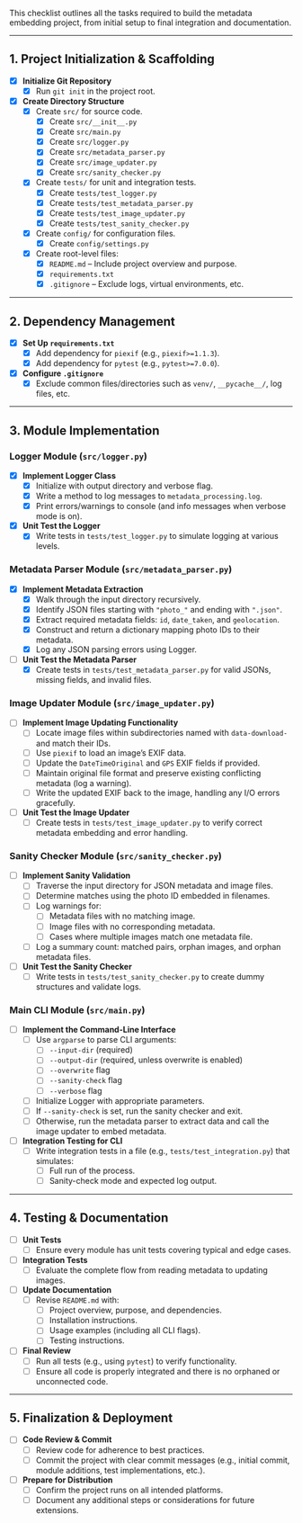 
This checklist outlines all the tasks required to build the metadata embedding project, from initial setup to final integration and documentation.

---

## 1. Project Initialization & Scaffolding
- [x] **Initialize Git Repository**
  - [x] Run `git init` in the project root.
- [x] **Create Directory Structure**
  - [x] Create `src/` for source code.
      - [x] Create `src/__init__.py`
      - [x] Create `src/main.py`
      - [x] Create `src/logger.py`
      - [x] Create `src/metadata_parser.py`
      - [x] Create `src/image_updater.py`
      - [x] Create `src/sanity_checker.py`
  - [x] Create `tests/` for unit and integration tests.
      - [x] Create `tests/test_logger.py`
      - [x] Create `tests/test_metadata_parser.py`
      - [x] Create `tests/test_image_updater.py`
      - [x] Create `tests/test_sanity_checker.py`
  - [x] Create `config/` for configuration files.
      - [x] Create `config/settings.py`
  - [x] Create root-level files:
      - [x] `README.md` – Include project overview and purpose.
      - [x] `requirements.txt`
      - [x] `.gitignore` – Exclude logs, virtual environments, etc.

---

## 2. Dependency Management
- [x] **Set Up `requirements.txt`**
  - [x] Add dependency for `piexif` (e.g., `piexif>=1.1.3`).
  - [x] Add dependency for `pytest` (e.g., `pytest>=7.0.0`).
- [x] **Configure `.gitignore`**
  - [x] Exclude common files/directories such as `venv/`, `__pycache__/`, log files, etc.

---

## 3. Module Implementation

### Logger Module (`src/logger.py`)
- [x] **Implement Logger Class**
  - [x] Initialize with output directory and verbose flag.
  - [x] Write a method to log messages to `metadata_processing.log`.
  - [x] Print errors/warnings to console (and info messages when verbose mode is on).
- [x] **Unit Test the Logger**
  - [x] Write tests in `tests/test_logger.py` to simulate logging at various levels.

### Metadata Parser Module (`src/metadata_parser.py`)
- [x] **Implement Metadata Extraction**
  - [x] Walk through the input directory recursively.
  - [x] Identify JSON files starting with `"photo_"` and ending with `".json"`.
  - [x] Extract required metadata fields: `id`, `date_taken`, and `geolocation`.
  - [x] Construct and return a dictionary mapping photo IDs to their metadata.
  - [x] Log any JSON parsing errors using Logger.
- [ ] **Unit Test the Metadata Parser**
  - [x] Create tests in `tests/test_metadata_parser.py` for valid JSONs, missing fields, and invalid files.

### Image Updater Module (`src/image_updater.py`)
- [ ] **Implement Image Updating Functionality**
  - [ ] Locate image files within subdirectories named with `data-download-` and match their IDs.
  - [ ] Use `piexif` to load an image’s EXIF data.
  - [ ] Update the `DateTimeOriginal` and `GPS` EXIF fields if provided.
  - [ ] Maintain original file format and preserve existing conflicting metadata (log a warning).
  - [ ] Write the updated EXIF back to the image, handling any I/O errors gracefully.
- [ ] **Unit Test the Image Updater**
  - [ ] Create tests in `tests/test_image_updater.py` to verify correct metadata embedding and error handling.

### Sanity Checker Module (`src/sanity_checker.py`)
- [ ] **Implement Sanity Validation**
  - [ ] Traverse the input directory for JSON metadata and image files.
  - [ ] Determine matches using the photo ID embedded in filenames.
  - [ ] Log warnings for:
      - [ ] Metadata files with no matching image.
      - [ ] Image files with no corresponding metadata.
      - [ ] Cases where multiple images match one metadata file.
  - [ ] Log a summary count: matched pairs, orphan images, and orphan metadata files.
- [ ] **Unit Test the Sanity Checker**
  - [ ] Write tests in `tests/test_sanity_checker.py` to create dummy structures and validate logs.

### Main CLI Module (`src/main.py`)
- [ ] **Implement the Command-Line Interface**
  - [ ] Use `argparse` to parse CLI arguments:
      - [ ] `--input-dir` (required)
      - [ ] `--output-dir` (required, unless overwrite is enabled)
      - [ ] `--overwrite` flag
      - [ ] `--sanity-check` flag
      - [ ] `--verbose` flag
  - [ ] Initialize Logger with appropriate parameters.
  - [ ] If `--sanity-check` is set, run the sanity checker and exit.
  - [ ] Otherwise, run the metadata parser to extract data and call the image updater to embed metadata.
- [ ] **Integration Testing for CLI**
  - [ ] Write integration tests in a file (e.g., `tests/test_integration.py`) that simulates:
      - [ ] Full run of the process.
      - [ ] Sanity-check mode and expected log output.

---

## 4. Testing & Documentation
- [ ] **Unit Tests**
  - [ ] Ensure every module has unit tests covering typical and edge cases.
- [ ] **Integration Tests**
  - [ ] Evaluate the complete flow from reading metadata to updating images.
- [ ] **Update Documentation**
  - [ ] Revise `README.md` with:
      - [ ] Project overview, purpose, and dependencies.
      - [ ] Installation instructions.
      - [ ] Usage examples (including all CLI flags).
      - [ ] Testing instructions.
- [ ] **Final Review**
  - [ ] Run all tests (e.g., using `pytest`) to verify functionality.
  - [ ] Ensure all code is properly integrated and there is no orphaned or unconnected code.

---

## 5. Finalization & Deployment
- [ ] **Code Review & Commit**
  - [ ] Review code for adherence to best practices.
  - [ ] Commit the project with clear commit messages (e.g., initial commit, module additions, test implementations, etc.).
- [ ] **Prepare for Distribution**
  - [ ] Confirm the project runs on all intended platforms.
  - [ ] Document any additional steps or considerations for future extensions.
